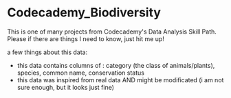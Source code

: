 # Codecademy_Biodiversity

This is one of many projects from Codecademy's Data Analysis Skill Path. Please if there are things I need to know, just hit me up!

a few things about this data:
- this data contains columns of : category (the class of animals/plants), species, common name, conservation status
- this data was inspired from real data AND might be modificated (i am not sure enough, but it looks just fine)
